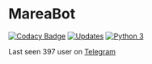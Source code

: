 # MareaBot

[![Codacy Badge](https://api.codacy.com/project/badge/Grade/fcbbc3322105418889b67bd4be977d3c)](https://app.codacy.com/app/fundor333/mareabot?utm_source=github.com&utm_medium=referral&utm_content=fundor333/mareabot&utm_campaign=badger)
[![Updates](https://pyup.io/repos/github/fundor333/mareabot/shield.svg)](https://pyup.io/repos/github/fundor333/mareabot/)
[![Python 3](https://pyup.io/repos/github/fundor333/mareabot/python-3-shield.svg)](https://pyup.io/repos/github/fundor333/mareabot/)

Last seen 397 user on [Telegram](https://t.me/mareavenezia)
